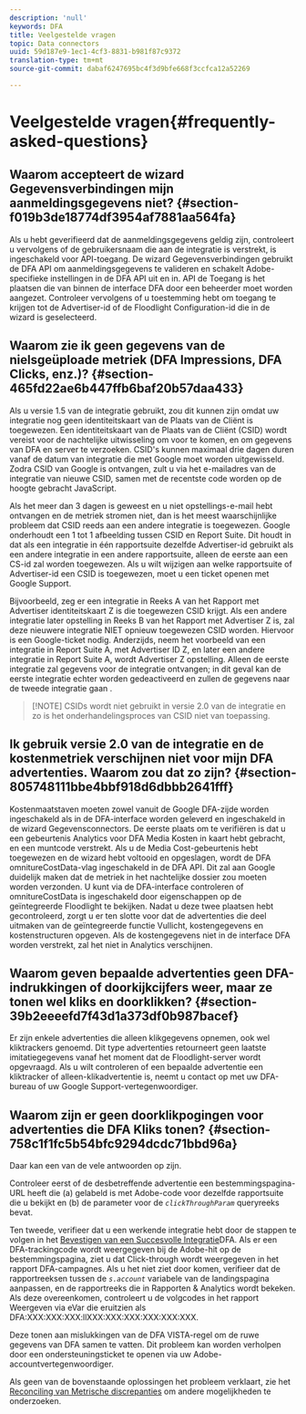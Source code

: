 ```yaml
---
description: 'null'
keywords: DFA
title: Veelgestelde vragen
topic: Data connectors
uuid: 59d187e9-1ec1-4cf3-8831-b981f87c9372
translation-type: tm+mt
source-git-commit: dabaf6247695bc4f3d9bfe668f3ccfca12a52269

---
```



# Veelgestelde vragen{#frequently-asked-questions}

## Waarom accepteert de wizard Gegevensverbindingen mijn aanmeldingsgegevens niet? {#section-f019b3de18774df3954af7881aa564fa}

Als u hebt geverifieerd dat de aanmeldingsgegevens geldig zijn, controleert u vervolgens of de gebruikersnaam die aan de integratie is verstrekt, is ingeschakeld voor API-toegang. De wizard Gegevensverbindingen gebruikt de DFA API om aanmeldingsgegevens te valideren en schakelt Adobe-specifieke instellingen in de DFA API uit en in. API de Toegang is het plaatsen die van binnen de interface DFA door een beheerder moet worden aangezet. Controleer vervolgens of u toestemming hebt om toegang te krijgen tot de Advertiser-id of de Floodlight Configuration-id die in de wizard is geselecteerd.

## Waarom zie ik geen gegevens van de nielsgeüploade metriek (DFA Impressions, DFA Clicks, enz.)? {#section-465fd22ae6b447ffb6baf20b57daa433}

Als u versie 1.5 van de integratie gebruikt, zou dit kunnen zijn omdat uw integratie nog geen identiteitskaart van de Plaats van de Cliënt is toegewezen. Een identiteitskaart van de Plaats van de Cliënt (CSID) wordt vereist voor de nachtelijke uitwisseling om voor te komen, en om gegevens van DFA en server te verzoeken. CSID&#39;s kunnen maximaal drie dagen duren vanaf de datum van integratie die met Google moet worden uitgewisseld. Zodra CSID van Google is ontvangen, zult u via het e-mailadres van de integratie van nieuwe CSID, samen met de recentste code worden op de hoogte gebracht JavaScript.

Als het meer dan 3 dagen is geweest en u niet opstellings-e-mail hebt ontvangen en de metriek stromen niet, dan is het meest waarschijnlijke probleem dat CSID reeds aan een andere integratie is toegewezen. Google onderhoudt een 1 tot 1 afbeelding tussen CSID en Report Suite. Dit houdt in dat als een integratie in één rapportsuite dezelfde Advertiser-id gebruikt als een andere integratie in een andere rapportsuite, alleen de eerste aan een CS-id zal worden toegewezen. Als u wilt wijzigen aan welke rapportsuite of Advertiser-id een CSID is toegewezen, moet u een ticket openen met Google Support.

Bijvoorbeeld, zeg er een integratie in Reeks A van het Rapport met Advertiser identiteitskaart Z is die toegewezen CSID krijgt. Als een andere integratie later opstelling in Reeks B van het Rapport met Advertiser Z is, zal deze nieuwere integratie NIET opnieuw toegewezen CSID worden. Hiervoor is een Google-ticket nodig. Anderzijds, neem het voorbeeld van een integratie in Report Suite A, met Advertiser ID Z, en later een andere integratie in Report Suite A, wordt Advertiser Z opstelling. Alleen de eerste integratie zal gegevens voor de integratie ontvangen; in dit geval kan de eerste integratie echter worden gedeactiveerd en zullen de gegevens naar de tweede integratie gaan .

>[!NOTE] CSIDs wordt niet gebruikt in versie 2.0 van de integratie en zo is het onderhandelingsproces van CSID niet van toepassing.

## Ik gebruik versie 2.0 van de integratie en de kostenmetriek verschijnen niet voor mijn DFA advertenties. Waarom zou dat zo zijn? {#section-805748111bbe4bbf918d6dbbb2641fff}

Kostenmaatstaven moeten zowel vanuit de Google DFA-zijde worden ingeschakeld als in de DFA-interface worden geleverd en ingeschakeld in de wizard Gegevensconnectors. De eerste plaats om te verifiëren is dat u een gebeurtenis Analytics voor DFA Media Kosten in kaart hebt gebracht, en een muntcode verstrekt. Als u de Media Cost-gebeurtenis hebt toegewezen en de wizard hebt voltooid en opgeslagen, wordt de DFA omnitureCostData-vlag ingeschakeld in de DFA API. Dit zal aan Google duidelijk maken dat de metriek in het nachtelijke dossier zou moeten worden verzonden. U kunt via de DFA-interface controleren of omnitureCostData is ingeschakeld door eigenschappen op de geïntegreerde Floodlight te bekijken. Nadat u deze twee plaatsen hebt gecontroleerd, zorgt u er ten slotte voor dat de advertenties die deel uitmaken van de geïntegreerde functie Vullicht, kostengegevens en kostenstructuren opgeven. Als de kostengegevens niet in de interface DFA worden verstrekt, zal het niet in Analytics verschijnen.

## Waarom geven bepaalde advertenties geen DFA-indrukkingen of doorkijkcijfers weer, maar ze tonen wel kliks en doorklikken? {#section-39b2eeeefd7f43d1a373df0b987bacef}

Er zijn enkele advertenties die alleen klikgegevens opnemen, ook wel kliktrackers genoemd. Dit type advertenties retourneert geen laatste imitatiegegevens vanaf het moment dat de Floodlight-server wordt opgevraagd. Als u wilt controleren of een bepaalde advertentie een kliktracker of alleen-klikadvertentie is, neemt u contact op met uw DFA-bureau of uw Google Support-vertegenwoordiger.

## Waarom zijn er geen doorklikpogingen voor advertenties die DFA Kliks tonen? {#section-758c1f1fc5b54bfc9294dcdc71bbd96a}

Daar kan een van de vele antwoorden op zijn.

Controleer eerst of de desbetreffende advertentie een bestemmingspagina-URL heeft die (a) gelabeld is met Adobe-code voor dezelfde rapportsuite die u bekijkt en (b) de parameter voor de *`clickThroughParam`* queryreeks bevat.

Ten tweede, verifieer dat u een werkende integratie hebt door de stappen te volgen in het [Bevestigen van een Succesvolle Integratie](../dfa-data-connector-analytics/dfa-integration.md)DFA. Als er een DFA-trackingcode wordt weergegeven bij de Adobe-hit op de bestemmingspagina, ziet u dat Click-through wordt weergegeven in het rapport DFA-campagnes. Als u het niet ziet door komen, verifieer dat de rapportreeksen tussen de *`s.account`* variabele van de landingspagina aanpassen, en de rapportreeks die in Rapporten &amp; Analytics wordt bekeken. Als deze overeenkomen, controleert u de volgcodes in het rapport Weergeven via eVar die eruitzien als DFA:XXX:XXX:XXX:llXXX:XXX:XXX:XXX:XXX:XXX.

Deze tonen aan mislukkingen van de DFA VISTA-regel om de ruwe gegevens van DFA samen te vatten. Dit probleem kan worden verholpen door een ondersteuningsticket te openen via uw Adobe-accountvertegenwoordiger.

Als geen van de bovenstaande oplossingen het probleem verklaart, zie het [Reconciling van Metrische discrepanties](../dfa-data-connector-analytics/dfa-reconciling-metric-discrepancies.md) om andere mogelijkheden te onderzoeken.
